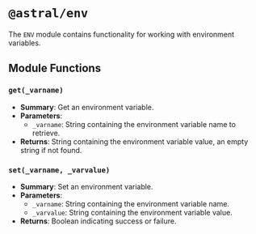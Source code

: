 # `@astral/env`

The `ENV` module contains functionality for working with environment variables.

## Module Functions

### `get(_varname)`
- **Summary**: Get an environment variable.
- **Parameters**:
  - `_varname`: String containing the environment variable name to retrieve.
- **Returns**: String containing the environment variable value, an empty string if not found.

### `set(_varname, _varvalue)`
- **Summary**: Set an environment variable.
- **Parameters**:
  - `_varname`: String containing the environment variable name.
  - `_varvalue`: String containing the environment variable value.
- **Returns**: Boolean indicating success or failure.